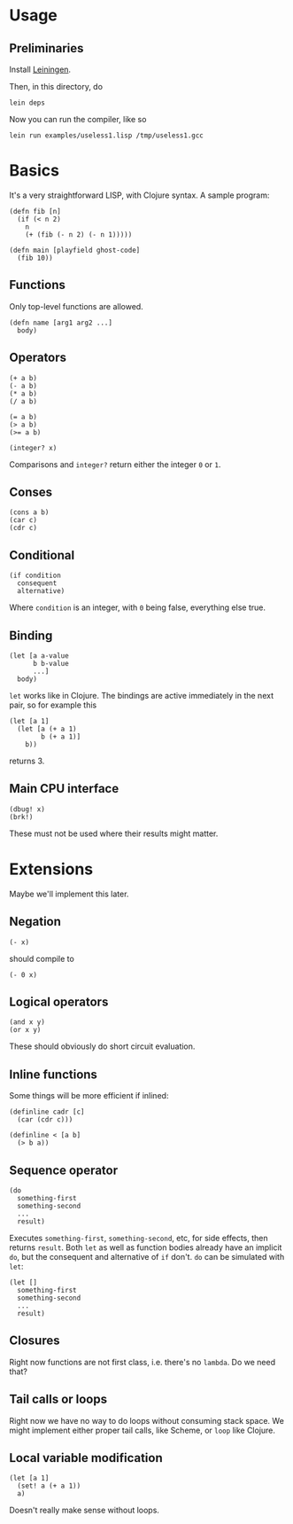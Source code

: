 # Usage

## Preliminaries

Install [Leiningen](https://github.com/technomancy/leiningen).

Then, in this directory, do

    lein deps

Now you can run the compiler, like so

    lein run examples/useless1.lisp /tmp/useless1.gcc

# Basics

It's a very straightforward LISP, with Clojure syntax.  A sample program:

    (defn fib [n]
	  (if (< n 2)
	    n
		(+ (fib (- n 2) (- n 1)))))

    (defn main [playfield ghost-code]
	  (fib 10))

## Functions

Only top-level functions are allowed.

    (defn name [arg1 arg2 ...]
	  body)

## Operators

    (+ a b)
	(- a b)
	(* a b)
	(/ a b)

	(= a b)
	(> a b)
	(>= a b)

    (integer? x)

Comparisons and `integer?` return either the integer `0` or `1`.

## Conses

    (cons a b)
	(car c)
	(cdr c)

## Conditional

    (if condition
	  consequent
	  alternative)

Where `condition` is an integer, with `0` being false, everything else
true.

## Binding

    (let [a a-value
	      b b-value
		  ...]
      body)

`let` works like in Clojure.  The bindings are active immediately in
the next pair, so for example this

    (let [a 1]
	  (let [a (+ a 1)
	        b (+ a 1)]
	    b))

returns 3.

## Main CPU interface

    (dbug! x)
	(brk!)

These must not be used where their results might matter.

# Extensions

Maybe we'll implement this later.

## Negation

    (- x)

should compile to

    (- 0 x)

## Logical operators

    (and x y)
	(or x y)

These should obviously do short circuit evaluation.

## Inline functions

Some things will be more efficient if inlined:

    (definline cadr [c]
	  (car (cdr c)))

	(definline < [a b]
	  (> b a))

## Sequence operator

    (do
	  something-first
	  something-second
	  ...
	  result)

Executes `something-first`, `something-second`, etc, for side effects,
then returns `result`.  Both `let` as well as function bodies already
have an implicit `do`, but the consequent and alternative of `if`
don't.  `do` can be simulated with `let`:

    (let []
	  something-first
	  something-second
	  ...
	  result)

## Closures

Right now functions are not first class, i.e. there's no `lambda`.  Do
we need that?

## Tail calls or loops

Right now we have no way to do loops without consuming stack space.
We might implement either proper tail calls, like Scheme, or `loop`
like Clojure.

## Local variable modification

    (let [a 1]
	  (set! a (+ a 1))
	  a)

Doesn't really make sense without loops.
